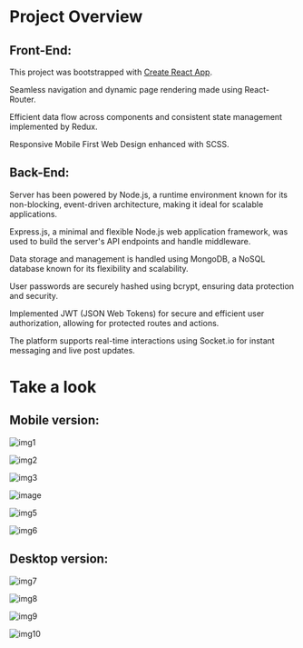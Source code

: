 # Project Overview

## Front-End:

This project was bootstrapped with [Create React App](https://github.com/facebook/create-react-app).

Seamless navigation and dynamic page rendering made using React-Router.

Efficient data flow across components and consistent state management implemented by Redux.

Responsive Mobile First Web Design enhanced with SCSS.

## Back-End:

Server has been powered by Node.js, a runtime environment known for its non-blocking, event-driven architecture, making it ideal for scalable applications.

Express.js, a minimal and flexible Node.js web application framework, was used to build the server's API endpoints and handle middleware.

Data storage and management is handled using MongoDB, a NoSQL database known for its flexibility and scalability.

User passwords are securely hashed using bcrypt, ensuring data protection and security.

Implemented JWT (JSON Web Tokens) for secure and efficient user authorization, allowing for protected routes and actions.

The platform supports real-time interactions using Socket.io for instant messaging and live post updates.

# Take a look

##  Mobile version:

![img1](https://github.com/AgnetaSmergelyte/final-assignment-front/assets/131288227/66b71048-e7f0-49d5-aa29-e9acd014f361) 

![img2](https://github.com/AgnetaSmergelyte/final-assignment-front/assets/131288227/54b02909-6f2f-490c-9da9-8755adde954b)

![img3](https://github.com/AgnetaSmergelyte/final-assignment-front/assets/131288227/0cebe348-4415-4a32-9f71-7b8984ffa058) 

![image](https://github.com/AgnetaSmergelyte/final-assignment-front/assets/131288227/d9982619-8117-4c2f-8a0c-189c0ada73f6)

![img5](https://github.com/AgnetaSmergelyte/final-assignment-front/assets/131288227/b06fefa0-a148-4930-a0de-ab5025558575) 

![img6](https://github.com/AgnetaSmergelyte/final-assignment-front/assets/131288227/2e2c88a2-e31d-450a-9518-679cf9abf75a)

## Desktop version:

![img7](https://github.com/AgnetaSmergelyte/final-assignment-front/assets/131288227/0306e622-77c9-4f28-bfda-6fbd72d9dba8)

![img8](https://github.com/AgnetaSmergelyte/final-assignment-front/assets/131288227/73574151-0a39-47cd-9759-176b7376b3ef)

![img9](https://github.com/AgnetaSmergelyte/final-assignment-front/assets/131288227/f1c061d6-70e0-4e45-b712-f3b7b6ff82b1)

![img10](https://github.com/AgnetaSmergelyte/final-assignment-front/assets/131288227/394b03b9-6895-4ca1-97ac-551e5aa98415)









